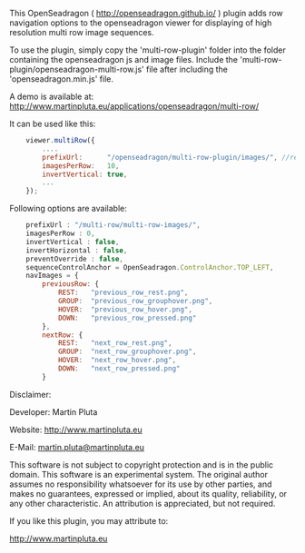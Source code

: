 This OpenSeadragon ( http://openseadragon.github.io/ ) plugin adds row navigation options to the openseadragon viewer for displaying of high resolution multi row image sequences.

To use the plugin, simply copy the 'multi-row-plugin' folder into the folder containing the openseadragon js and image files. Include the 'multi-row-plugin/openseadragon-multi-row.js' file after including the 'openseadragon.min.js' file.

A demo is available at: http://www.martinpluta.eu/applications/openseadragon/multi-row/

It can be used like this:
`````javascript
    viewer.multiRow({
        ....
        prefixUrl:      "/openseadragon/multi-row-plugin/images/", //relative path to the plugin images folder
        imagesPerRow:   10,
        invertVertical: true,
        ...
    });
`````

Following options are available:
`````javascript
    prefixUrl : "/multi-row/multi-row-images/",
    imagesPerRow : 0,
    invertVertical : false,
    invertHorizontal : false,
    preventOverride : false,
    sequenceControlAnchor = OpenSeadragon.ControlAnchor.TOP_LEFT,
    navImages = {
        previousRow: {
            REST:   "previous_row_rest.png",
            GROUP:  "previous_row_grouphover.png",
            HOVER:  "previous_row_hover.png",
            DOWN:   "previous_row_pressed.png"
        },
        nextRow: {
            REST:   "next_row_rest.png",
            GROUP:  "next_row_grouphover.png",
            HOVER:  "next_row_hover.png",
            DOWN:   "next_row_pressed.png"
        }
`````

Disclaimer:

Developer: Martin Pluta

Website: http://www.martinpluta.eu

E-Mail: martin.pluta@martinpluta.eu

This software is not subject to copyright protection and is in the public domain. This software is an experimental system. The original author assumes no responsibility whatsoever for its use by other parties, and makes no guarantees, expressed or implied, about its quality, reliability, or any other characteristic. An attribution is appreciated, but not required.

If you like this plugin, you may attribute to:

http://www.martinpluta.eu

